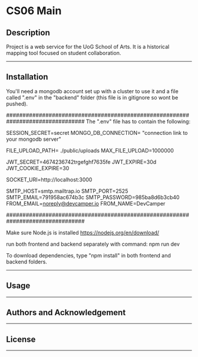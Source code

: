 # CS06 Main
## Description
>

Project is a web service for the UoG School of Arts. It is a historical mapping tool focused on student collaboration.

---
## Installation
>

You'll need a mongodb account set up with a cluster to use it and a file called ".env" in the "backend" folder (this file is in gitignore so wont be pushed).

 
################################################################################
The ".env" file has to contain the following:
 
 
SESSION_SECRET=secret
MONGO_DB_CONNECTION= "connection link to your mongodb server"



FILE_UPLOAD_PATH= ./public/uploads
MAX_FILE_UPLOAD=1000000



JWT_SECRET=4674236742trgefghf7635fe
JWT_EXPIRE=30d
JWT_COOKIE_EXPIRE=30



SOCKET_URI=http://localhost:3000



SMTP_HOST=smtp.mailtrap.io
SMTP_PORT=2525
SMTP_EMAIL=791958ac674b3c
SMTP_PASSWORD=985ba8d6b3cb40
FROM_EMAIL=noreply@devcamper.io
FROM_NAME=DevCamper


################################################################################
 

Make sure Node.js is installed https://nodejs.org/en/download/

 
 

run both frontend and backend separately with command: npm run dev


 


To download dependencies, type "npm install" in both frontend and backend folders.


---
## Usage
>
---
## Authors and Acknowledgement
>
---
## License
>
---

